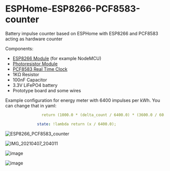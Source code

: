 # ESPHome-ESP8266-PCF8583-counter
Battery impulse counter based on ESPHome with ESP8266 and PCF8583 acting as hardware counter

Components:
- [ESP8266 Module](https://aliexpress.com/item/32665100123.html) (for example NodeMCU)
- [Photoresistor Module](https://aliexpress.com/item/32767875194.html)
- [PCF8583 Real Time Clock](https://aliexpress.com/item/32601793278.html)
- 1KΩ Resistor
- 100nF Capacitor
- 3.3V LiFePO4 battery
- Prototype board and some wires

Example configuration for energy meter with 6400 impulses per kWh. You can change that in yaml:

```yaml
                return (1000.0 * (delta_count / 6400.0) * (3600.0 / 60.0));
```
```yaml
              state: !lambda return (x / 6400.0);
```

![ESP8266_PCF8583_counter](https://user-images.githubusercontent.com/20594810/114005030-765c2f00-985f-11eb-8706-b02e513d68be.png)

![IMG_20210407_204011](https://user-images.githubusercontent.com/20594810/114005077-81af5a80-985f-11eb-9b20-af6c726cf532.jpg)

![image](https://user-images.githubusercontent.com/20594810/114075546-ef7e7500-98a5-11eb-96bc-c3697e90aff7.png)

![image](https://user-images.githubusercontent.com/20594810/114076466-fce82f00-98a6-11eb-93a7-83f3eef7e40d.png)
